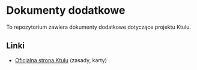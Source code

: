 # Dokumenty dodatkowe

To repozytorium zawiera dokumenty dodatkowe dotyczące projektu Ktulu.

## Linki

* [Oficjalna strona Ktulu](http://21wdw-2014.staszic.waw.pl/ktulu/) (zasady,
  karty)
